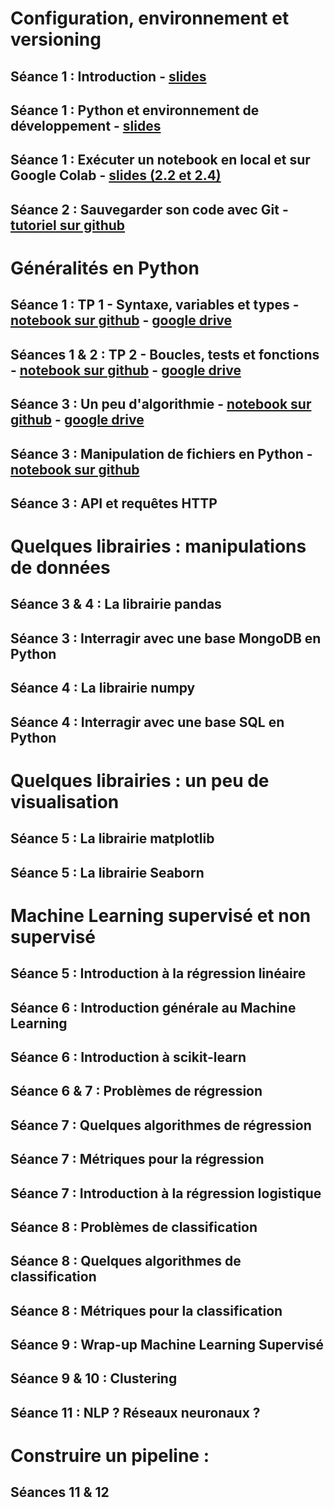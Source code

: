 

# Configuration, environnement et versioning 
## Séance 1 : Introduction - [slides](https://selimmmm.github.io/hetic_m1_csb_public/introduction_m1_csb.pdf)
## Séance 1 : Python et environnement de développement - [slides](https://selimmmm.github.io/hetic_m1_csb_public/01_python_et_env.pdf)
## Séance 1 : Exécuter un notebook en local et sur Google Colab - [slides (2.2 et 2.4)](https://selimmmm.github.io/hetic_m1_csb_public/01_python_et_env.pdf)
## Séance 2 : Sauvegarder son code avec Git - [tutoriel sur github](https://github.com/Selimmmm/git_step_by_step)
    
# Généralités en Python
## Séance 1 : TP 1 - Syntaxe, variables et types - [notebook sur github](https://github.com/Selimmmm/hetic_m1_csb_public/blob/master/01_tp_1_syntaxe_variables_et_types.ipynb) - [google drive](https://drive.google.com/file/d/1Wkw512A1BNszYuL1rhJB0r1gF3TC9cUt/view?usp=sharing)
## Séances 1 & 2 : TP 2 - Boucles, tests et fonctions - [notebook sur github](https://github.com/Selimmmm/hetic_m1_csb_public/blob/master/01_tp_2_test_boucle_fonction.ipynb) - [google drive](https://drive.google.com/file/d/1ic1oP8GuopuOrP3l-SJroT2XVO6JViBT/view?usp=sharing)
## Séance 3 : Un peu d'algorithmie -  [notebook sur github](https://github.com/Selimmmm/hetic_m1_csb_public/blob/master/03_tp_3_algorithmie.ipynb) - [google drive](https://drive.google.com/file/d/12SJoAOVDA4FaaKZrnoEFpR6QcaNjuZTy/view?usp=sharing)
## Séance 3 : Manipulation de fichiers en Python - [notebook sur github](https://github.com/Selimmmm/hetic_m1_csb_public/blob/master/03_tp_4_files.ipynb)
## Séance 3 : API et requêtes HTTP
   
# Quelques librairies : manipulations de données
## Séance 3 & 4 : La librairie pandas
## Séance 3 : Interragir avec une base MongoDB en Python
## Séance 4 : La librairie numpy
## Séance 4 : Interragir avec une base SQL en Python
        
# Quelques librairies : un peu de visualisation
## Séance 5 : La librairie matplotlib
## Séance 5 : La librairie Seaborn

    

# Machine Learning supervisé et non supervisé
## Séance 5 : Introduction à la régression linéaire
## Séance 6 : Introduction générale au Machine Learning
## Séance 6 : Introduction à scikit-learn
## Séance 6 & 7 : Problèmes de régression
## Séance 7 : Quelques algorithmes de régression
## Séance 7 : Métriques pour la régression
## Séance 7 : Introduction à la régression logistique
## Séance 8 : Problèmes de classification
## Séance 8 : Quelques algorithmes de classification
## Séance 8 : Métriques pour la classification
## Séance 9 : Wrap-up Machine Learning Supervisé
## Séance 9 & 10 : Clustering
## Séance 11 : NLP ? Réseaux neuronaux ? 
    
# Construire un pipeline :
## Séances 11 & 12 
